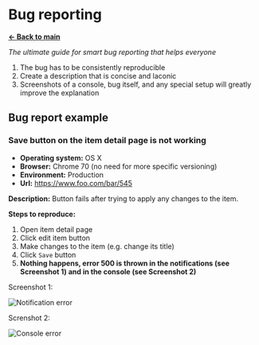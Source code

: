 # Bug reporting

[**<- Back to main**](../README.md)

_The ultimate guide for smart bug reporting that helps everyone_

1. The bug has to be consistently reproducible
2. Create a description that is concise and laconic
3. Screenshots of a console, bug itself, and any special setup will greatly improve the explanation

## Bug report example

### Save button on the item detail page is not working

- **Operating system:** OS X
- **Browser:** Chrome 70 (no need for more specific versioning)
- **Environment:** Production
- **Url:** https://www.foo.com/bar/545

**Description:** Button fails after trying to apply any changes to the item.

**Steps to reproduce:**

1. Open item detail page
2. Click edit item button
3. Make changes to the item (e.g. change its title)
4. Click `Save` button
5. **Nothing happens, error 500 is thrown in the notifications (see Screenshot 1) and in the console (see Screenshot 2)**

Screenshot 1:

![Notification error](https://i.ibb.co/WVQdwfk/bc080c0f-e055-49d9-9fe9-f62501914b29.png)

Screnshot 2:

![Console error](https://i.ibb.co/sbCNtqS/e911f1d6-9f47-4509-9d4e-1ea55d84aba0.png)
